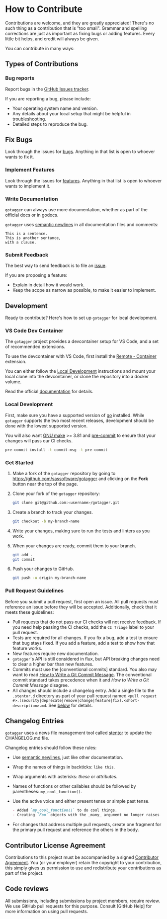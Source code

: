 # How to Contribute

Contributions are welcome,
and they are greatly appreciated!
There's no such thing as a contribution that is "too small".
Grammar and spelling corrections
are just as important as fixing bugs or adding features.
Every little bit helps,
and credit will always be given.

You can contribute in many ways:


## Types of Contributions

### Bug reports

Report bugs in the [GitHub Issues tracker](https://github.com/sassoftware/gotagger/issues).

If you are reporting a bug, please include:

- Your operating system name and version.
- Any details about your local setup that might be helpful in troubleshooting.
- Detailed steps to reproduce the bug.


## Fix Bugs

Look through the issues for [bugs](https://github.com/sassoftware/gotagger/labels/bug).
Anything in that list is open to whoever wants to fix it.


### Implement Features

Look through the issues for [features](https://github.com/sassoftware/gotagger/labels/feature).
Anything in that list is open to whoever wants to implement it.


### Write Documentation

`gotagger` can always use more documentation,
whether as part of the official docs or in godocs.

`gotagger` uses [semantic newlines] in all documentation files and comments:

```text
This is a sentence.
This is another sentance,
with a clause.
```

### Submit Feedback

The best way to send feedback
is to file an [issue](https://github.com/sassoftware/gotagger/issues/new/choose).

If you are proposing a feature:

- Explain in detail how it would work.
- Keep the scope as narrow as possible, to make it easier to implement.


## Development

Ready to contribute? Here's how to set up `gotagger` for local development.


### VS Code Dev Container

The `gotagger` project provides a devcontainer setup for VS Code,
and a set of recommended extensions.

To use the devcontainer with VS Code,
first install the [Remote - Container] extension.

You can either follow the [Local Development](#local-development) instructions
and mount your local clone into the devcontainer,
or clone the repository into a docker volume.

Read the official [documentation](https://code.visualstudio.com/docs/remote/containers)
for details.


### Local Development

First,
make sure you have a supported version of [go](https://golang.org/dl/) installed.
While `gotagger` supports the two most recent releases,
development should be done with the lowest supported version.

You will also want [GNU make] >= 3.81 and [pre-commit]
to ensure that your changes will pass our CI checks.

```bash
pre-commit install -t commit-msg -t pre-commit
```


### Get Started

1. Make a fork of the `gotagger` repository
   by going to <https://github.com/sassoftware/gotagger>
   and clicking on the **Fork** button near the top of the page.
1. Clone your fork of the `gotagger` repository:

   ```bash
   git clone git@github.com:<username>/gotagger.git
   ```

1. Create a branch to track your changes.

   ```bash
   git checkout -b my-branch-name
   ```

1. Write your changes,
   making sure to run the tests and linters
   as you work.
1. When your changes are ready,
   commit them to your branch.

   ```bash
   git add .
   git commit
   ```

1. Push your changes to GitHub.

   ```bash
   git push -u origin my-branch-name
   ```


### Pull Request Guidelines

Before you submit a pull request,
first open an issue.
All pull requests must reference an issue
before they will be accepted.
Additionally,
check that it meets these guidelines:

- Pull requests that do not pass our [CI] checks will not receive feedback.
  If you need help passing the CI checks,
  add the `CI Triage` label to your pull request.
- Tests are required for all changes.
  If you fix a bug,
  add a test to ensure that bug stays fixed.
  If you add a feature,
  add a test to show how that feature works.
- New features require new documentation.
- `gotagger`'s API is still considered in flux,
  but API breaking changes need to clear a higher bar than new features.
- Commits must use the [conventional commits] standard.
  You also may want to read [How to Write a Git Commit Message].
  The conventional commit standard takes precedence
  when it and *How to Write a Git Commit Message* disagree.
- All changes should include a changelog entry.
  Add a single file to the `.stentor.d` directory
  as part of your pull request named
  `<pull request #>.(security|deprecate|remove|change|feature|fix).<short-description>.md`.
  See [below](#changelog-entries) for details.


## Changelog Entries

`gotagger` uses a news file management tool called [stentor]
to update the CHANGELOG.md file.

Changelog entries should follow these rules:

- Use [semantic newlines],
  just like other documentation.
- Wrap the names of things in backticks: `like this`.
- Wrap arguments with asterisks: *these* or *attributes*.
- Names of functions or other callables should be followed by parentheses:
  `my_cool_function()`.
- Use the active voice and either present tense or simple past tense.

  ```markdown
  - Added `my_cool_function()` to do cool things.
  - Creating `Foo` objects with the _many_ argument no longer raises a `RuntimeError`.
  ```

- For changes that address multiple pull requests,
  create one fragment for the primary pull request
  and reference the others in the body.


## Contributor License Agreement

Contributions to this project must be accompanied by a signed
[Contributor Agreement](https://github.com/sassoftware/gotagger/ContributorAgreement.txt).
You (or your employer) retain the copyright to your contribution,
this simply gives us permission to use
and redistribute your contributions as part of the project.


## Code reviews

All submissions,
including submissions by project members,
require review.
We use GitHub pull requests for this purpose.
Consult [GitHub Help] for more information on using pull requests.


[GNU make]: https://www.gnu.org/software/make/
[How to Write a Git Commit Message]: https://chris.beams.io/posts/git-commit/
[Remote - Container]: https://marketplace.visualstudio.com/items?itemName=ms-vscode-remote.remote-containers
[ci]: https://github.com/sassoftware/gotagger/actions?query=workflow%3ACI
[pre-commit]: https://pre-commit.com/
[semantic newlines]: https://rhodesmill.org/brandon/2012/one-sentence-per-line/
[stentor]: https://github.com/wfscheper/stentor
